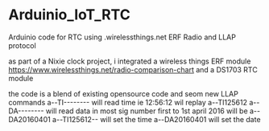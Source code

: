# Arduinio_IoT_RTC
Arduinio code for RTC using .wirelessthings.net ERF Radio and LLAP protocol

as part of a Nixie clock project, i integrated a wireless things ERF module https://www.wirelessthings.net/radio-comparison-chart
and a DS1703 RTC module

the code is a blend of existing opensource code and seom new LLAP commands
a--TI-------- will read time ie 12:56:12 wil replay a--TI125612
a--DA-------- will read data in most sig number first to 1st april 2016 will be a--DA20160401
a--TI125612-- will set the time
a--DA20160401 will set the date

